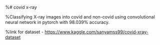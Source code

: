%# covid x-ray

%Classifying X-ray images into covid and non-covid using convolutional neural network in pytorch with 98.039% accuracy.
 
%link for dataset - https://www.kaggle.com/sanyamss99/covid-xray-dataset


